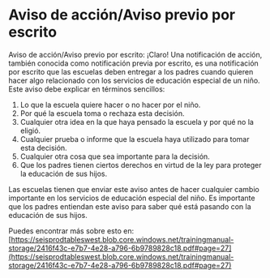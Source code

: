 # Aviso de acción/Aviso previo por escrito
Aviso de acción/Aviso previo por escrito: ¡Claro! Una notificación de acción, también conocida como notificación previa por escrito, es una notificación por escrito que las escuelas deben entregar a los padres cuando quieren hacer algo relacionado con los servicios de educación especial de un niño. Este aviso debe explicar en términos sencillos: 

1. Lo que la escuela quiere hacer o no hacer por el niño.
2. Por qué la escuela toma o rechaza esta decisión.
3. Cualquier otra idea en la que haya pensado la escuela y por qué no la eligió.
4. Cualquier prueba o informe que la escuela haya utilizado para tomar esta decisión.
5. Cualquier otra cosa que sea importante para la decisión.
6. Que los padres tienen ciertos derechos en virtud de la ley para proteger la educación de sus hijos.

Las escuelas tienen que enviar este aviso antes de hacer cualquier cambio importante en los servicios de educación especial del niño. Es importante que los padres entiendan este aviso para saber qué está pasando con la educación de sus hijos.

Puedes encontrar más sobre esto en: [https://seisprodtableswest.blob.core.windows.net/trainingmanual-storage/2416f43c-e7b7-4e28-a796-6b9789828c18.pdf#page=27](https://seisprodtableswest.blob.core.windows.net/trainingmanual-storage/2416f43c-e7b7-4e28-a796-6b9789828c18.pdf#page=27)
